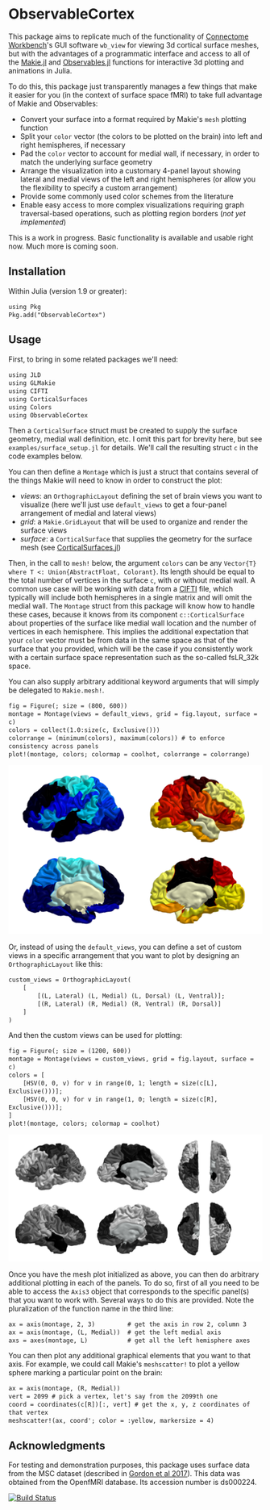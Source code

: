 # ObservableCortex
This package aims to replicate much of the functionality of [Connectome Workbench](https://humanconnectome.org/software/connectome-workbench)'s GUI software `wb_view` for viewing 3d cortical surface meshes, but with the advantages of a programmatic interface and access to all of the [Makie.jl](https://docs.makie.org/stable/) and [Observables.jl](https://juliagizmos.github.io/Observables.jl/stable/) functions for interactive 3d plotting and animations in Julia.

To do this, this package just transparently manages a few things that make it easier for you (in the context of surface space fMRI) to take full advantage of Makie and Observables:
- Convert your surface into a format required by Makie's `mesh` plotting function
- Split your `color` vector (the colors to be plotted on the brain) into left and right hemispheres, if necessary
- Pad the `color` vector to account for medial wall, if necessary, in order to match the underlying surface geometry
- Arrange the visualization into a customary 4-panel layout showing lateral and medial views of the left and right hemispheres (or allow you the flexibility to specify a custom arrangement)
- Provide some commonly used color schemes from the literature
- Enable easy access to more complex visualizations requiring graph traversal-based operations, such as plotting region borders (_not yet implemented_)

This is a work in progress. Basic functionality is available and usable right now. Much more is coming soon.

## Installation
Within Julia (version 1.9 or greater):
```
using Pkg
Pkg.add("ObservableCortex")
```

## Usage
First, to bring in some related packages we'll need:
```
using JLD
using GLMakie
using CIFTI
using CorticalSurfaces
using Colors
using ObservableCortex
```

Then a `CorticalSurface` struct must be created to supply the surface geometry, medial wall definition, etc. I omit this part for brevity here, but see `examples/surface_setup.jl` for details. We'll call the resulting struct `c` in the code examples below.

You can then define a `Montage` which is just a struct that contains several of the things Makie will need to know in order to construct the plot:
- *views*: an `OrthographicLayout` defining the set of brain views you want to visualize (here we'll just use `default_views` to get a four-panel arrangement of medial and lateral views)
- *grid*: a `Makie.GridLayout` that will be used to organize and render the surface views
- *surface*: a `CorticalSurface` that supplies the geometry for the surface mesh (see [CorticalSurfaces.jl](https://github.com/myersm0/CorticalSurfaces.jl))

Then, in the call to `mesh!` below, the argument `colors` can be any `Vector{T} where T <: Union{AbstractFloat, Colorant}`. Its length should be equal to the total number of vertices in the surface `c`, with or without medial wall. A common use case will be working with data from a [CIFTI](https://github.com/myersm0/CIFTI.jl) file, which typically will include both hemispheres in a single matrix and will omit the medial wall. The `Montage` struct from this package will know how to handle these cases, because it knows from its component `c::CorticalSurface` about properties of the surface like medial wall location and the number of vertices in each hemisphere. This implies the additional expectation that your `color` vector must be from data in the same space as that of the surface that you provided, which will be the case if you consistently work with a certain surface space representation such as the so-called fsLR_32k space.

You can also supply arbitrary additional keyword arguments that will simply be delegated to `Makie.mesh!`.
```
fig = Figure(; size = (800, 600))
montage = Montage(views = default_views, grid = fig.layout, surface = c)
colors = collect(1.0:size(c, Exclusive()))
colorrange = (minimum(colors), maximum(colors)) # to enforce consistency across panels
plot!(montage, colors; colormap = coolhot, colorrange = colorrange)
```
![demo1](https://github.com/myersm0/ObservableCortex.jl/blob/main/examples/demo1.png)

Or, instead of using the `default_views`, you can define a set of custom views in a specific arrangement that you want to plot by designing an `OrthographicLayout` like this:
```
custom_views = OrthographicLayout(
	[
		[(L, Lateral) (L, Medial) (L, Dorsal) (L, Ventral)];
		[(R, Lateral) (R, Medial) (R, Ventral) (R, Dorsal)]
	]
)
```

And then the custom views can be used for plotting:
```
fig = Figure(; size = (1200, 600))
montage = Montage(views = custom_views, grid = fig.layout, surface = c)
colors = [
	[HSV(0, 0, v) for v in range(0, 1; length = size(c[L], Exclusive()))];
	[HSV(0, 0, v) for v in range(1, 0; length = size(c[R], Exclusive()))];
]
plot!(montage, colors; colormap = coolhot)
```
![demo3](https://github.com/myersm0/ObservableCortex.jl/blob/main/examples/demo3.png)

Once you have the mesh plot initialized as above, you can then do arbitrary additional plotting in each of the panels. To do so, first of all you need to be able to access the `Axis3` object that corresponds to the specific panel(s) that you want to work with. Several ways to do this are provided. Note the pluralization of the function name in the third line:
```
ax = axis(montage, 2, 3)         # get the axis in row 2, column 3
ax = axis(montage, (L, Medial))  # get the left medial axis
axs = axes(montage, L)           # get all the left hemisphere axes
```

You can then plot any additional graphical elements that you want to that axis. For example, we could call Makie's `meshscatter!` to plot a yellow sphere marking a particular point on the brain:
```
ax = axis(montage, (R, Medial))
vert = 2099 # pick a vertex, let's say from the 2099th one
coord = coordinates(c[R])[:, vert] # get the x, y, z coordinates of that vertex
meshscatter!(ax, coord'; color = :yellow, markersize = 4)
```

## Acknowledgments
For testing and demonstration purposes, this package uses surface data from the MSC dataset (described in [Gordon et al 2017](https://www.cell.com/neuron/fulltext/S0896-6273(17)30613-X)). This data was obtained from the OpenfMRI database. Its accession number is ds000224.

[![Build Status](https://github.com/myersm0/ObservableCortex.jl/actions/workflows/CI.yml/badge.svg?branch=main)](https://github.com/myersm0/ObservableCortex.jl/actions/workflows/CI.yml?query=branch%3Amain)
